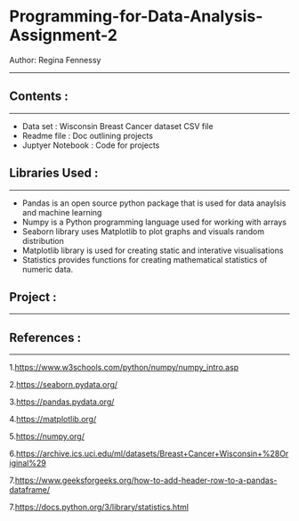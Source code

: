# Programming-for-Data-Analysis-Assignment-2

Author: Regina Fennessy

-----------------------------------------------------------------------------------------------------------

## Contents :

-----------------------------------------------------------------------------------------------------------

- Data set : Wisconsin Breast Cancer dataset CSV file
- Readme file : Doc outlining projects
- Juptyer Notebook : Code for projects




## Libraries Used :

----------------------------------------------------------------------------------------------------------
- Pandas is an open source python package that is used for data anaylsis and machine learning
- Numpy is a Python programming language used for working with arrays
- Seaborn library uses Matplotlib to plot graphs and visuals random distribution
- Matplotlib library is used for creating static and interative visualisations
- Statistics provides functions for creating mathematical statistics of numeric data.


## Project :

----------------------------------------------------------------------------------------------------------


## References :

----------------------------------------------------------------------------------------------------------
1.https://www.w3schools.com/python/numpy/numpy_intro.asp

2.https://seaborn.pydata.org/

3.https://pandas.pydata.org/

4.https://matplotlib.org/

5.https://numpy.org/

6.https://archive.ics.uci.edu/ml/datasets/Breast+Cancer+Wisconsin+%28Original%29

7.https://www.geeksforgeeks.org/how-to-add-header-row-to-a-pandas-dataframe/

7.https://docs.python.org/3/library/statistics.html
